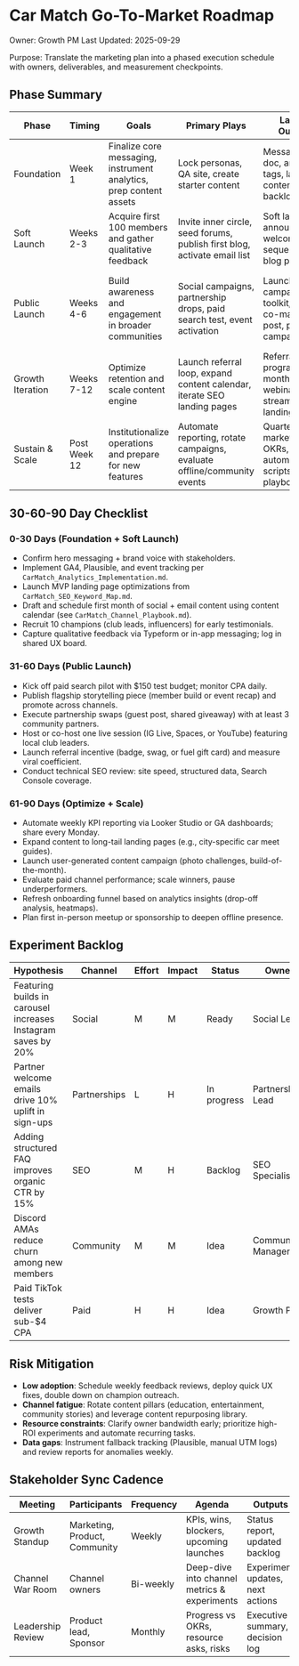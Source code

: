 # Car Match Go-To-Market Roadmap
Owner: Growth PM
Last Updated: 2025-09-29

Purpose: Translate the marketing plan into a phased execution schedule with owners, deliverables, and measurement checkpoints.

## Phase Summary
| Phase | Timing | Goals | Primary Plays | Launch Outputs | KPIs |
| ----- | ------ | ----- | ------------- | -------------- | ---- |
| Foundation | Week 1 | Finalize core messaging, instrument analytics, prep content assets | Lock personas, QA site, create starter content | Messaging doc, analytics tags, launch content backlog | GA4 baseline traffic, zero critical bugs |
| Soft Launch | Weeks 2-3 | Acquire first 100 members and gather qualitative feedback | Invite inner circle, seed forums, publish first blog, activate email list | Soft launch announcement, welcome email sequence, 3 blog posts | 100 sign-ups, 40%+ DAU/MAU, 10 forum threads |
| Public Launch | Weeks 4-6 | Build awareness and engagement in broader communities | Social campaigns, partnership drops, paid search test, event activation | Launch campaign toolkit, partner co-marketing post, paid campaign brief | 1,000 sessions/week, 15% conversion to signup, ≥5 partner mentions |
| Growth Iteration | Weeks 7-12 | Optimize retention and scale content engine | Launch referral loop, expand content calendar, iterate SEO landing pages | Referral program, monthly webinar or live stream, revised landing pages | 25% returning visitors, +50% organic sessions MoM, NPS ≥ 40 |
| Sustain & Scale | Post Week 12 | Institutionalize operations and prepare for new features | Automate reporting, rotate campaigns, evaluate offline/community events | Quarterly marketing OKRs, automation scripts, event playbook | Stable 20% MoM growth, CPA within target, churn < 5% weekly |

## 30-60-90 Day Checklist
### 0-30 Days (Foundation + Soft Launch)
- Confirm hero messaging + brand voice with stakeholders.
- Implement GA4, Plausible, and event tracking per `CarMatch_Analytics_Implementation.md`.
- Launch MVP landing page optimizations from `CarMatch_SEO_Keyword_Map.md`.
- Draft and schedule first month of social + email content using content calendar (see `CarMatch_Channel_Playbook.md`).
- Recruit 10 champions (club leads, influencers) for early testimonials.
- Capture qualitative feedback via Typeform or in-app messaging; log in shared UX board.

### 31-60 Days (Public Launch)
- Kick off paid search pilot with $150 test budget; monitor CPA daily.
- Publish flagship storytelling piece (member build or event recap) and promote across channels.
- Execute partnership swaps (guest post, shared giveaway) with at least 3 community partners.
- Host or co-host one live session (IG Live, Spaces, or YouTube) featuring local club leaders.
- Launch referral incentive (badge, swag, or fuel gift card) and measure viral coefficient.
- Conduct technical SEO review: site speed, structured data, Search Console coverage.

### 61-90 Days (Optimize + Scale)
- Automate weekly KPI reporting via Looker Studio or GA dashboards; share every Monday.
- Expand content to long-tail landing pages (e.g., city-specific car meet guides).
- Launch user-generated content campaign (photo challenges, build-of-the-month).
- Evaluate paid channel performance; scale winners, pause underperformers.
- Refresh onboarding funnel based on analytics insights (drop-off analysis, heatmaps).
- Plan first in-person meetup or sponsorship to deepen offline presence.

## Experiment Backlog
| Hypothesis | Channel | Effort | Impact | Status | Owner |
| ---------- | ------- | ------ | ------ | ------ | ----- |
| Featuring builds in carousel increases Instagram saves by 20% | Social | M | M | Ready | Social Lead |
| Partner welcome emails drive 10% uplift in sign-ups | Partnerships | L | H | In progress | Partnerships Lead |
| Adding structured FAQ improves organic CTR by 15% | SEO | M | H | Backlog | SEO Specialist |
| Discord AMAs reduce churn among new members | Community | M | M | Idea | Community Manager |
| Paid TikTok tests deliver sub-$4 CPA | Paid | H | H | Idea | Growth PM |

## Risk Mitigation
- **Low adoption**: Schedule weekly feedback reviews, deploy quick UX fixes, double down on champion outreach.
- **Channel fatigue**: Rotate content pillars (education, entertainment, community stories) and leverage content repurposing library.
- **Resource constraints**: Clarify owner bandwidth early; prioritize high-ROI experiments and automate recurring tasks.
- **Data gaps**: Instrument fallback tracking (Plausible, manual UTM logs) and review reports for anomalies weekly.

## Stakeholder Sync Cadence
| Meeting | Participants | Frequency | Agenda | Outputs |
| ------- | ------------ | --------- | ------ | ------- |
| Growth Standup | Marketing, Product, Community | Weekly | KPIs, wins, blockers, upcoming launches | Status report, updated backlog |
| Channel War Room | Channel owners | Bi-weekly | Deep-dive into channel metrics & experiments | Experiment updates, next actions |
| Leadership Review | Product lead, Sponsor | Monthly | Progress vs OKRs, resource asks, risks | Executive summary, decision log |
